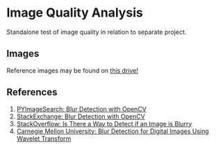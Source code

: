 # Image Quality Analysis
Standalone test of image quality in relation to separate project.

## Images
Reference images may be found on [this drive!](https://drive.google.com/drive/folders/1ADRgeZICpMXr1QWUIntmDJNLQbud28Ga)

## References
1. [PYImageSearch: Blur Detection with OpenCV](https://www.pyimagesearch.com/2015/09/07/blur-detection-with-opencv/)
2. [StackExchange: Blur Detection with OpenCV](https://dsp.stackexchange.com/questions/50956/blur-detection-using-opencv)
3. [StackOverflow: Is There a Way to Detect if an Image is Blurry](https://stackoverflow.com/questions/7765810/is-there-a-way-to-detect-if-an-image-is-blurry/7768918#7768918)
4. [Carnegie Mellon University: Blur Detection for Digital Images Using Wavelet Transform](https://www.cs.cmu.edu/~htong/pdf/ICME04_tong.pdf)
